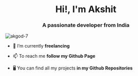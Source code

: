 <h1 align="center">Hi!, I'm Akshit</h1>
<h3 align="center">A passionate developer from India</h3>

<p align="left"> <img src="https://komarev.com/ghpvc/?username=akgod-7&label=Profile%20views&color=0e75b6&style=flat" alt="akgod-7" /> </p>

- 🔭 I’m currently **freelancing**

- 📫 To reach me **follow my Github Page**

-  🖥️ You can find all my projects **in my Github Repositories**
